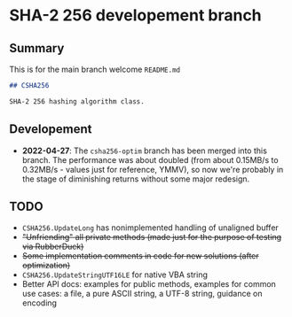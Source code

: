 # SHA-2 256 developement branch

## Summary

This is for the main branch welcome `README.md`

```md
## CSHA256

SHA-2 256 hashing algorithm class.
```

## Developement

- **2022-04-27**: The `csha256-optim` branch has been merged into this branch. The performance was about doubled (from
about 0.15MB/s to 0.32MB/s - values just for reference, YMMV), so now we're probably in the stage of diminishing
returns without some major redesign.

## TODO

- `CSHA256.UpdateLong` has nonimplemented handling of unaligned buffer
- ~~"Unfriending" all private methods (made just for the purpose of testing via RubberDuck)~~
- ~~Some implementation comments in code for new solutions (after optimization)~~
- `CSHA256.UpdateStringUTF16LE` for native VBA string
- Better API docs: examples for public methods, examples for common use cases: a file, a pure ASCII string, a UTF-8 string, guidance on encoding
